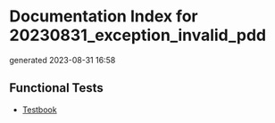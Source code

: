 # Documentation Index for 20230831_exception_invalid_pdd

generated 2023-08-31 16:58

## Functional Tests

* [Testbook](testbook/index.html)


